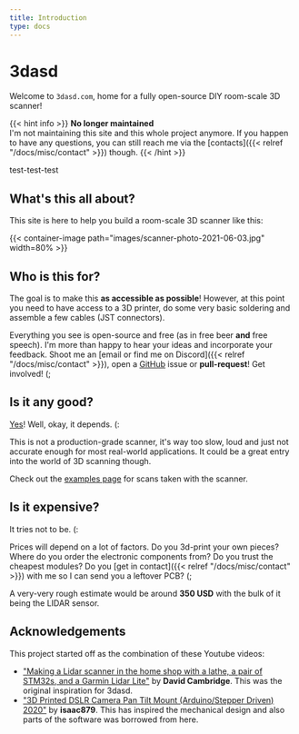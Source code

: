 ```yaml
---
title: Introduction
type: docs
---
```


# 3dasd

Welcome to `3dasd.com`, home for a fully open-source DIY room-scale 3D scanner!

{{< hint info >}}
**No longer maintained**  
I'm not maintaining this site and this whole project anymore. If you happen to
have any questions, you can still reach me via the
[contacts]({{< relref "/docs/misc/contact" >}}) though.
{{< /hint >}}


test-test-test

## What's this all about?

This site is here to help you build a room-scale 3D scanner like this:

{{< container-image path="images/scanner-photo-2021-06-03.jpg" width=80% >}}

## Who is this for?

The goal is to make this **as accessible as possible**! However, at this point you
need to have access to a 3D printer, do some very basic soldering and assemble
a few cables (JST connectors).

Everything you see is open-source and free (as in free beer **and** free
speech). I'm more than happy to hear your ideas and incorporate your feedback.
Shoot me an
[email or find me on Discord]({{< relref "/docs/misc/contact" >}}), open a
[GitHub](https://github.com/3dasd)
issue or **pull-request**! Get involved! (;

## Is it any good?

[Yes](https://about.gitlab.com/is-it-any-good/)! Well, okay, it depends. (:

This is not a production-grade scanner, it's way too slow, loud and just not
accurate enough for most real-world applications. It could be a great entry into
the world of 3D scanning though.

Check out the [examples page](https://examples.3dasd.com) for scans taken
with the scanner.

## Is it expensive?

It tries not to be. (:

Prices will depend on a lot of factors. Do you 3d-print your own pieces? Where
do you order the electronic components from? Do you trust the cheapest modules?
Do you
[get in contact]({{< relref "/docs/misc/contact" >}})
with me so I can send you a leftover PCB? (;

A very-very rough estimate would be around **350 USD** with the bulk of it being
the LIDAR sensor.

## Acknowledgements

This project started off as the combination of these Youtube videos:

- ["Making a Lidar scanner in the home shop with a lathe, a pair of STM32s, and a Garmin Lidar Lite"](https://www.youtube.com/watch?v=KGN82vLjguI)
by **David Cambridge**. This was the original inspiration for 3dasd.
- ["3D Printed DSLR Camera Pan Tilt Mount (Arduino/Stepper Driven) 2020"](https://www.youtube.com/watch?v=uJO7mv4-0PY)
by **isaac879**. This has inspired the mechanical design and also parts of the
software was borrowed from here.
